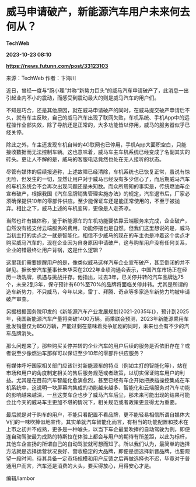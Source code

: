 # 威马申请破产，新能源汽车用户未来何去何从？
**TechWeb**

**2023-10-23 08:10**

**https://news.futunn.com/post/33123103**

来源：TechWeb 作者：卞海川

近日，曾经一度与“蔚小理”并称“新势力巨头”的威马汽车申请破产了，此消息一出引起业内不小的震动，而感受到震动最大的则是威马汽车的用户们。

不知是巧合，还是其他原因，就在威马申请破产的同时，在威马提交破产申请后不久，就有车主反映，自己的威马汽车出现了联网失败，车机系统、手机App中的远程操作全部失效，除了导航还是正常的，大多功能皆以停用，威马的服务器似乎已经关停。

除此之外，车主还发现车机自带的4G联网也已停用，手机App大面积空白，只能接收数据而无法控制车辆。这也意味着，威马车主车机系统已经变成了名副其实的砖头。更让人不解的是，威马的客服电话竟然也处在无人接听的状态。

尽管有媒体的后续报道称，上述故障已经清除，车机系统也已恢复正常，虽说有惊无险，但发生的一切，显然让用户对于威马已经没有多少信心了，而后期威马汽车的车机系统会不会再次出现问题还是未知数。而众所周知的事实是，传统燃油车企宣布破产，根据我国《汽车品牌销售管理实施办法》的规定，汽车退市后，厂家必须确保提供10年的零部件供应。至少能保证车还是能正常使用的，不至于被抛弃。相比之下，威马上述的车机变砖，更像是人走茶凉。

当然也许有媒体称，鉴于新能源车的车机功能要依靠云端服务来完成，企业破产，自然没有钱支付云端服务的费用，功能停摆也是自然。但我们这里想说的是，威马当初主打的卖点之一就是智能化，相信不少威马的现在的车主也是冲着这个卖点才购买威马汽车的，现在企业因为自身原因申请破产，这与购车用户没有任何关系，企业的错最终让用户背锅，这是什么逻辑？

这里我们需要提醒用户的是，像类似威马这样汽车企业宣布破产，甚至倒闭的并不鲜见。据长安汽车董事长朱华荣在2022年业绩沟通会表示，中国汽车市场正在经历一场洗牌，机遇与挑战并存。他指出，过去3年，已关停并转的汽车品牌达75个，未来2到3年，保守预计有60%至70%的品牌将面临关停并转。尤其是所谓的造车新势力，不只威马，今年以来，雷丁、拜腾、奇点等多家造车新势力均被申请破产审查。

另据根据国务院印发的《新能源汽车产业发展规划(2021-2035年)》，预计到2025年，我国新能源汽车产量将突破1400万辆。而乘联会预测，2023年新能源乘用车批发销量仅为850万辆，产能过剩在意味着竞争加剧的同时，未来也会有不少的汽车品牌消失。

那么问题来了，那些购买关停并转的企业汽车的用户后续的服务是否依旧存在？或者说至少像燃油车那样可以保证至少10年的零部件供应服务？

有媒体呼吁国家相关部门应该针对新能源车的特点（例如主打的智能化等），站在市场和用户的角度制定相关的售后服务规范或者政策，以切实保证购车用户的利益。尤其是在目前汽车智能化愈演愈烈，甚至已经有车企开始把换挡操控集成在车机系统中，这说明一块屏幕内集成的功能越来越多、智能化和云端服务对汽车功能的影响越来越深，一旦这类车企也步了威马汽车后尘，那未来可能出现的结果可能会比今天的威马车主更加不堪的情况下，相关规范或者政策更显得尤为重要。

最后就是对于购车的用户，不能只看配置不看品牌，更不能轻易相信所谓自媒体大V们的一味吹捧似地宣传。其实单就汽车智能化而言，有相当的功能配置和技术在上市之初并不成熟，更多是一种噱头，以当下车企最爱吹捧的自动驾驶为例，即便连自动驾驶最为成熟的特斯拉在体验上都会与用户的期待有所差距，以此为标杆，其他车企宣扬的所谓自己的自动驾驶就可想而知了。所以我们认为，最简单的选择方法就是选择运营状况良好、营收稳定的大品牌，即便是想选择新晋品牌，也要观望一段时间，待其具备一定市场规模和用户反馈之后再做选择也不迟，毕竟对于普通用户而言，汽车还是消费的大头，要买得放心，用得安心才是。

编辑/lambor